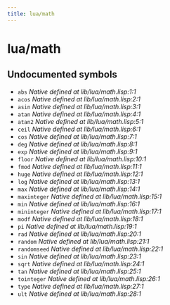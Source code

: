 ```yaml
---
title: lua/math
---
```

# lua/math
## Undocumented symbols
 - `abs` *Native defined at lib/lua/math.lisp:1:1*
 - `acos` *Native defined at lib/lua/math.lisp:2:1*
 - `asin` *Native defined at lib/lua/math.lisp:3:1*
 - `atan` *Native defined at lib/lua/math.lisp:4:1*
 - `atan2` *Native defined at lib/lua/math.lisp:5:1*
 - `ceil` *Native defined at lib/lua/math.lisp:6:1*
 - `cos` *Native defined at lib/lua/math.lisp:7:1*
 - `deg` *Native defined at lib/lua/math.lisp:8:1*
 - `exp` *Native defined at lib/lua/math.lisp:9:1*
 - `floor` *Native defined at lib/lua/math.lisp:10:1*
 - `fmod` *Native defined at lib/lua/math.lisp:11:1*
 - `huge` *Native defined at lib/lua/math.lisp:12:1*
 - `log` *Native defined at lib/lua/math.lisp:13:1*
 - `max` *Native defined at lib/lua/math.lisp:14:1*
 - `maxinteger` *Native defined at lib/lua/math.lisp:15:1*
 - `min` *Native defined at lib/lua/math.lisp:16:1*
 - `mininteger` *Native defined at lib/lua/math.lisp:17:1*
 - `modf` *Native defined at lib/lua/math.lisp:18:1*
 - `pi` *Native defined at lib/lua/math.lisp:19:1*
 - `rad` *Native defined at lib/lua/math.lisp:20:1*
 - `random` *Native defined at lib/lua/math.lisp:21:1*
 - `randomseed` *Native defined at lib/lua/math.lisp:22:1*
 - `sin` *Native defined at lib/lua/math.lisp:23:1*
 - `sqrt` *Native defined at lib/lua/math.lisp:24:1*
 - `tan` *Native defined at lib/lua/math.lisp:25:1*
 - `tointeger` *Native defined at lib/lua/math.lisp:26:1*
 - `type` *Native defined at lib/lua/math.lisp:27:1*
 - `ult` *Native defined at lib/lua/math.lisp:28:1*
